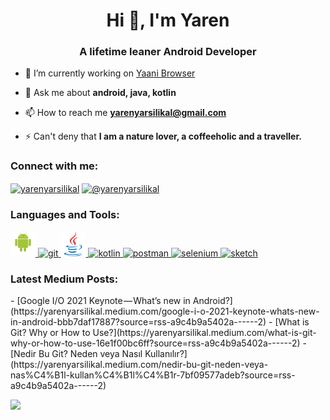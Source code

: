 <h1 align="center">Hi 👋, I'm Yaren</h1>
<h3 align="center">A lifetime leaner Android Developer</h3>


- 🔭 I’m currently working on [Yaani Browser](https://play.google.com/store/apps/details?id=com.turkcell.yaani&gl=TR)

- 💬 Ask me about **android, java, kotlin**

- 📫 How to reach me **yarenyarsilikal@gmail.com**

- ⚡ Can't deny that **I am a nature lover, a coffeeholic and a traveller.**

<h3 align="left">Connect with me:</h3>
<p align="left">
<a href="https://linkedin.com/in/yarenyarsilikal" target="blank"><img align="center" src="https://raw.githubusercontent.com/rahuldkjain/github-profile-readme-generator/master/src/images/icons/Social/linked-in-alt.svg" alt="yarenyarsilikal" height="30" width="40" /></a>
<a href="https://medium.com/@yarenyarsilikal" target="blank"><img align="center" src="https://raw.githubusercontent.com/rahuldkjain/github-profile-readme-generator/master/src/images/icons/Social/medium.svg" alt="@yarenyarsilikal" height="30" width="40" /></a>
</p>

<h3 align="left">Languages and Tools:</h3>
<p align="left"> <a href="https://developer.android.com" target="_blank"> <img src="https://raw.githubusercontent.com/devicons/devicon/master/icons/android/android-original-wordmark.svg" alt="android" width="40" height="40"/> </a> <a href="https://git-scm.com/" target="_blank"> <img src="https://www.vectorlogo.zone/logos/git-scm/git-scm-icon.svg" alt="git" width="40" height="40"/> </a> <a href="https://www.java.com" target="_blank"> <img src="https://raw.githubusercontent.com/devicons/devicon/master/icons/java/java-original.svg" alt="java" width="40" height="40"/> </a> <a href="https://kotlinlang.org" target="_blank"> <img src="https://www.vectorlogo.zone/logos/kotlinlang/kotlinlang-icon.svg" alt="kotlin" width="40" height="40"/> </a> <a href="https://postman.com" target="_blank"> <img src="https://www.vectorlogo.zone/logos/getpostman/getpostman-icon.svg" alt="postman" width="40" height="40"/> </a> <a href="https://www.selenium.dev" target="_blank"> <img src="https://raw.githubusercontent.com/detain/svg-logos/780f25886640cef088af994181646db2f6b1a3f8/svg/selenium-logo.svg" alt="selenium" width="40" height="40"/> </a> <a href="https://www.sketch.com/" target="_blank"> <img src="https://www.vectorlogo.zone/logos/sketchapp/sketchapp-icon.svg" alt="sketch" width="40" height="40"/> </a> </p>

<h3 align="left">Latest Medium Posts:</h3>
<!-- BLOG-POST-LIST:START -->
- [Google I/O 2021 Keynote — What’s new in Android?](https://yarenyarsilikal.medium.com/google-i-o-2021-keynote-whats-new-in-android-bbb7daf17887?source=rss-a9c4b9a5402a------2)
- [What is Git? Why or How to Use?](https://yarenyarsilikal.medium.com/what-is-git-why-or-how-to-use-16e1f00bc6ff?source=rss-a9c4b9a5402a------2)
- [Nedir Bu Git? Neden veya Nasıl Kullanılır?](https://yarenyarsilikal.medium.com/nedir-bu-git-neden-veya-nas%C4%B1l-kullan%C4%B1l%C4%B1r-7bf09577adeb?source=rss-a9c4b9a5402a------2)
<!-- BLOG-POST-LIST:END -->

![](https://media.giphy.com/media/fjgccj3kdQXKl8Ekil/giphy.gif)

